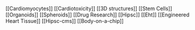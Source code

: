 [[Cardiomyocytes]]
[[Cardiotoxicity]]
[[3D structures]]
[[Stem Cells]]
[[Organoids]]
[[Spheroids]]
[[Drug Research]]
[[Hipsc]]
[[Eht]]
[[Engineered Heart Tissue]]
[[Hipsc-cms]]
[[Body-on-a-chip]]
